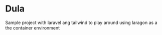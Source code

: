 # Dula
Sample project with laravel ang tailwind to play around using laragon as a the container environment 
